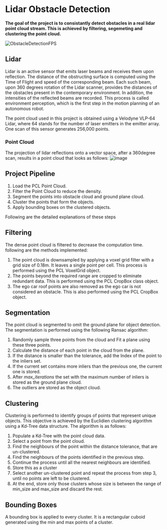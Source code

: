 # Lidar Obstacle Detection
**The goal of the project is to consistantly detect obstacles in a real lidar point cloud stream. This is achieved by filtering, segemeting and clustering the point cloud.**

![ObstacleDetectionFPS](https://user-images.githubusercontent.com/48198017/128245366-c20b806b-392d-42f2-9f7c-ce4bff5607dd.gif)

## Lidar
Lidar is an active sensor that emits laser beams and receives them upon reflection. The distance of the obstructing surface is computed using the Time of Flight and speed of the corresponding beam. Each such beam, upon 360 degrees rotation of the Lidar scanner, provides the distances of the obstacles present in the contemporary environment. In addition, the intensities of the reflected beams are recorded. This process is called environment perception, which is the first step in the motion planning of an autonomous robot. 

The point cloud used in this project is obtained using a Velodyne VLP-64 Lidar, where 64 stands for the number of laser emitters in the emitter array. One scan of this sensor generates 256,000 points. 

### Point Cloud
The projection of lidar reflections onto a vector space, after a 360degree scan, results in a point cloud that looks as follows:
![image](https://user-images.githubusercontent.com/48198017/128401599-e5d11a49-ed7f-4846-8270-eedba7ba2ea9.png)





## Project Pipeline
1. Load the PCL Point Cloud.
2. Filter the Point Cloud to reduce the density.
3. Segment the points into obstacle cloud and ground plane cloud.
4. Cluster the points that form the objects.
5. Apply bounding boxes on the clustered objects.

Following are the detailed explanations of these steps

## Filtering
The dense point cloud is filtered to decrease the computation time. following are the methods implemented:
1. The point cloud is downsampled by applying a voxel grid filter with a grid size of 0.18m. It leaves a single point per cell. This process is performed using the PCL VoxelGrid object. 
2. The points beyond the required range are cropped to eliminate redundant data. This is performed using the PCL CropBox class object.
3. The ego car roof points are also removed as the ego car is not considered an obstacle. This is also performed using the PCL  CropBox object.
 
## Segmentation
The point cloud is segmented to omit the ground plane for object detection. The segmentation is performed using the following Ransac algorithm:
1. Randomly sample three points from the cloud and Fit a plane using these three points.
2. Calculate the distance of each point in the cloud from the plane. 
3. If the distance is smaller than the tolerance, add the Index of the point to the inliers set.
4. If the current set contains more inliers than the previous one, the current one is stored.  
5. After *max_iterations* the set with the maximum number of inliers is stored as the ground plane cloud.
6. The outliers are stored as the object cloud.

## Clustering 
 
Clustering is performed to identify groups of points that represent unique objects. This objective is achieved by the Euclidien clustering algorithm using a Kd-Tree data structure. The algorithm is as follows:
1. Populate a Kd-Tree with the point cloud data.
 2. Select a point from the point cloud. 
 3. Find the neighbours of the point within the distance tolerance, that are un-clustered.
 4. Find the neighbours of the points identified in the previous step.
 5. Continue the process until all the nearest neighbours are identified.
 6. Store this as a cluster
 7. Select another un-clustered point and repeat the process from step 3, until no points are left to be clustered.
 8. At the end, store only those clusters whose size is between the range of min_size and max_size and discard the rest. 
 
## Bounding Boxes
 A bounding box is applied to every cluster. It is a rectangular cuboid generated using the min and max points of a cluster.
 
 


